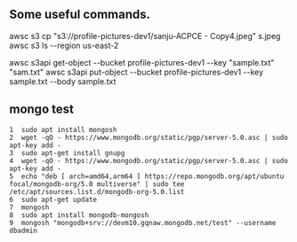 
## Some useful commands.
awsc s3 cp "s3://profile-pictures-dev1/sanju-ACPCE - Copy4.jpeg" s.jpeg
awsc s3 ls --region us-east-2

awsc s3api get-object --bucket profile-pictures-dev1  --key "sample.txt" "sam.txt"
awsc s3api put-object --bucket profile-pictures-dev1  --key sample.txt --body sample.txt

## mongo test
    1  sudo apt install mongosh
    2  wget -qO - https://www.mongodb.org/static/pgp/server-5.0.asc | sudo apt-key add -
    3  sudo apt-get install gnupg
    4  wget -qO - https://www.mongodb.org/static/pgp/server-5.0.asc | sudo apt-key add -
    5  echo "deb [ arch=amd64,arm64 ] https://repo.mongodb.org/apt/ubuntu focal/mongodb-org/5.0 multiverse" | sudo tee /etc/apt/sources.list.d/mongodb-org-5.0.list
    6  sudo apt-get update
    7  mongosh
    8  sudo apt install mongodb-mongosh
    9  mongosh "mongodb+srv://devm10.gqnaw.mongodb.net/test" --username dbadmin
